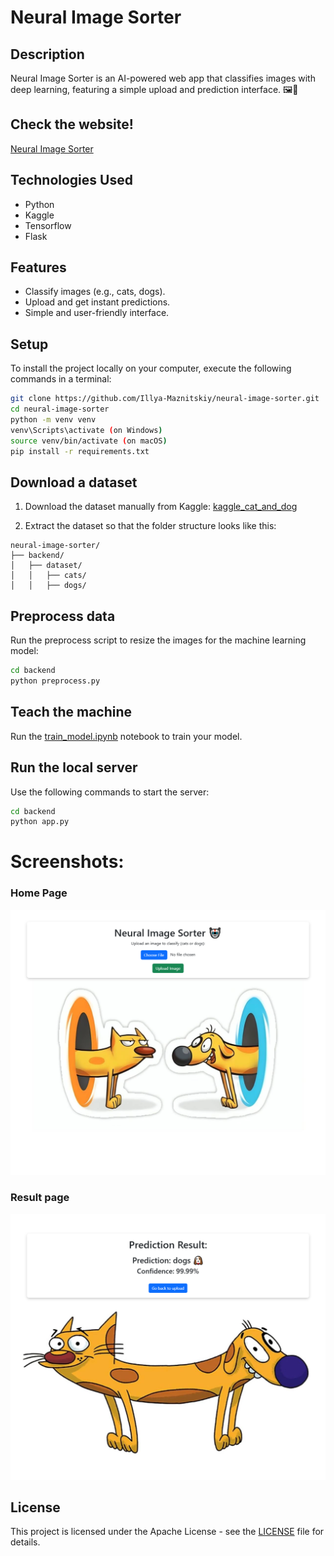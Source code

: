 # Neural Image Sorter


## Description
Neural Image Sorter is an AI-powered web app that classifies images with deep learning, featuring a simple upload and prediction interface. 🖼️🤖


## Check the website!
[Neural Image Sorter](https://neural-image-sorter.up.railway.app)


## Technologies Used
- Python
- Kaggle
- Tensorflow
- Flask


## Features
- Classify images (e.g., cats, dogs).
- Upload and get instant predictions.
- Simple and user-friendly interface.


## Setup
To install the project locally on your computer, execute the following commands in a terminal:
```bash
git clone https://github.com/Illya-Maznitskiy/neural-image-sorter.git
cd neural-image-sorter
python -m venv venv
venv\Scripts\activate (on Windows)
source venv/bin/activate (on macOS)
pip install -r requirements.txt
```


## Download a dataset
1. Download the dataset manually from Kaggle:
[kaggle_cat_and_dog](https://www.kaggle.com/datasets/tongpython/cat-and-dog)

2. Extract the dataset so that the folder structure looks like this:
```
neural-image-sorter/
├── backend/
│   ├── dataset/
│   │   ├── cats/
│   │   ├── dogs/
```


## Preprocess data
Run the preprocess script to resize the images for the machine learning model:
```bash
cd backend
python preprocess.py
```


## Teach the machine
Run the [train_model.ipynb](backend/model_training/train_model.ipynb) notebook to train your model.


## Run the local server
Use the following commands to start the server:
```bash
cd backend
python app.py
```


# Screenshots:

### Home Page
![App Home Page](frontend/screenshots/app_home_page.png)

### Result page
![App Result Page](frontend/screenshots/app_result_page.png)


## License
This project is licensed under the Apache License - see the [LICENSE](LICENSE) file for details.
